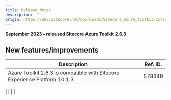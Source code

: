 ```yaml
---
title: Release Notes
description: ''
origin: https://dev.sitecore.net/Downloads/Sitecore_Azure_Toolkit/2x/Sitecore_Azure_Toolkit_263/Release_Notes
---
```


**September 2023 – released Sitecore Azure Toolkit 2.6.3**

## New features/improvements

 | Description | Ref. ID. |
 | --- | --- |
 | ​​Azure Toolkit 2.6.3 is compatible with Sitecore Experience Platform 10.1.3​.​ | 578349  
 |
 |  |  |
